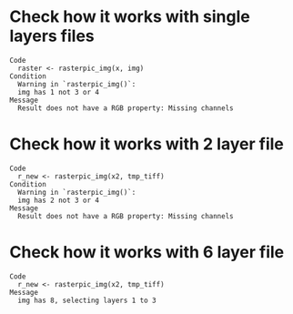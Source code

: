 # Check how it works with single layers files

    Code
      raster <- rasterpic_img(x, img)
    Condition
      Warning in `rasterpic_img()`:
      img has 1 not 3 or 4
    Message
      Result does not have a RGB property: Missing channels

# Check how it works with 2 layer file

    Code
      r_new <- rasterpic_img(x2, tmp_tiff)
    Condition
      Warning in `rasterpic_img()`:
      img has 2 not 3 or 4
    Message
      Result does not have a RGB property: Missing channels

# Check how it works with 6 layer file

    Code
      r_new <- rasterpic_img(x2, tmp_tiff)
    Message
      img has 8, selecting layers 1 to 3


